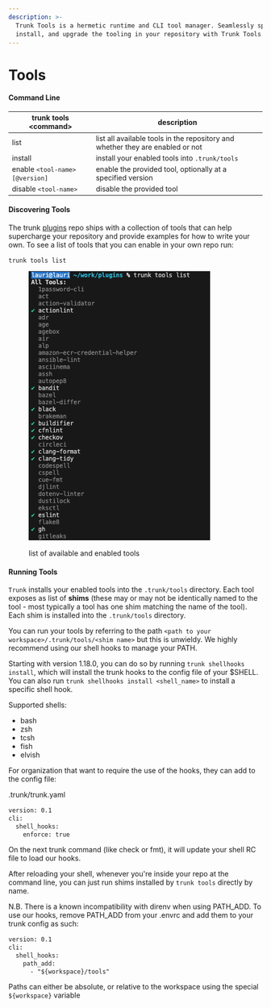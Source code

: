 ```yaml
---
description: >-
  Trunk Tools is a hermetic runtime and CLI tool manager. Seamlessly specify,
  install, and upgrade the tooling in your repository with Trunk Tools.
---
```


# Tools

#### Command Line

| trunk tools \<command>         | description                                                                    |
| ------------------------------ | ------------------------------------------------------------------------------ |
| list                           | list all available tools in the repository and whether they are enabled or not |
| install                        | install your enabled tools into `.trunk/tools`                                 |
| enable `<tool-name>[@version]` | enable the provided tool, optionally at a specified version                    |
| disable `<tool-name>`          | disable the provided tool                                                      |

#### Discovering Tools

The trunk [plugins](https://github.com/trunk-io/plugins) repo ships with a collection of tools that can help supercharge your repository and provide examples for how to write your own. To see a list of tools that you can enable in your own repo run:

```shell
trunk tools list
```



<figure><img src="../../.gitbook/assets/image (7) (1).png" alt=""><figcaption><p>list of available and enabled tools</p></figcaption></figure>

#### Running Tools

`Trunk` installs your enabled tools into the `.trunk/tools` directory. Each tool exposes as list of **shims** (these may or may not be identically named to the tool - most typically a tool has one shim matching the name of the tool). Each shim is installed into the `.trunk/tools` directory.

You can run your tools by referring to the path `<path to your workspace>/.trunk/tools/<shim name>` but this is unwieldy. We highly recommend using our shell hooks to manage your PATH.

Starting with version 1.18.0, you can do so by running `trunk shellhooks install`, which will install the trunk hooks to the config file of your $SHELL. You can also run `trunk shellhooks install <shell_name>` to install a specific shell hook.

Supported shells:
* bash
* zsh
* tcsh
* fish
* elvish

For organization that want to require the use of the hooks, they can add to the config file:

.trunk/trunk.yaml
```
version: 0.1
cli:
  shell_hooks:
    enforce: true
```
On the next trunk command (like check or fmt), it will update your shell RC file to load our hooks.

After reloading your shell, whenever you're inside your repo at the command line, you can just run shims installed by `trunk tools` directly by name.

N.B. There is a known incompatibility with direnv when using PATH_ADD. To use our hooks, remove PATH_ADD from your .envrc and add them to your trunk config as such:
```
version: 0.1
cli:
  shell_hooks:
    path_add:
      - "${workspace}/tools"
```
Paths can either be absolute, or relative to the workspace using the special `${workspace}` variable
